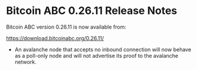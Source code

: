 # Bitcoin ABC 0.26.11 Release Notes

Bitcoin ABC version 0.26.11 is now available from:

  <https://download.bitcoinabc.org/0.26.11/>

 - An avalanche node that accepts no inbound connection will now behave as a
   poll-only node and will not advertise its proof to the avalanche network.
